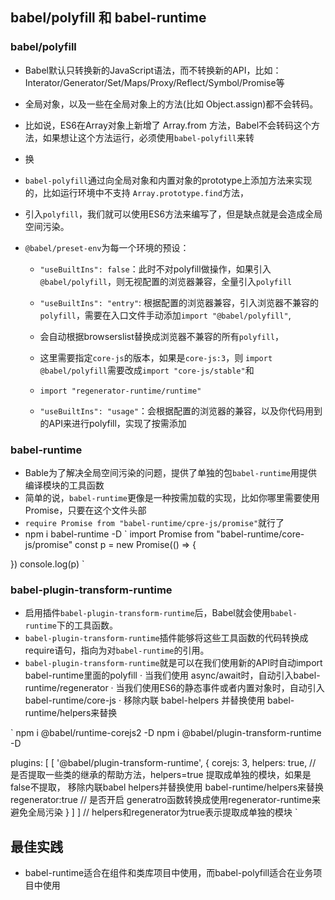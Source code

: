 ## babel/polyfill 和 babel-runtime

### babel/polyfill

- Babel默认只转换新的JavaScript语法，而不转换新的API，比如：Interator/Generator/Set/Maps/Proxy/Reflect/Symbol/Promise等
- 全局对象，以及一些在全局对象上的方法(比如 Object.assign)都不会转码。
- 比如说，ES6在Array对象上新增了 Array.from 方法，Babel不会转码这个方法，如果想让这个方法运行，必须使用`babel-polyfill`来转
- 换

- `babel-polyfill`通过向全局对象和内置对象的prototype上添加方法来实现的，比如运行环境中不支持 `Array.prototype.find`方法，
- 引入`polyfill`，我们就可以使用ES6方法来编写了，但是缺点就是会造成全局空间污染。

- `@babel/preset-env`为每一个环境的预设：
  - `"useBuiltIns": false`：此时不对polyfill做操作，如果引入 `@babel/polyfill`，则无视配置的浏览器兼容，全量引入`polyfill`

  - `"useBuiltIns": "entry"`: 根据配置的浏览器兼容，引入浏览器不兼容的`polyfill`，需要在入口文件手动添加`import "@babel/polyfill"`,
  - 会自动根据browserslist替换成浏览器不兼容的所有`polyfill`，
  - 这里需要指定`core-js`的版本，如果是`core-js:3`，则 `import @babel/polyfill`需要改成`import "core-js/stable"`和
  - `import "regenerator-runtime/runtime"`
  
  - `"useBuiltIns": "usage"`：会根据配置的浏览器的兼容，以及你代码用到的API来进行polyfill，实现了按需添加

### babel-runtime
- Bable为了解决全局空间污染的问题，提供了单独的包`babel-runtime`用提供编译模块的工具函数
- 简单的说，`babel-runtime`更像是一种按需加载的实现，比如你哪里需要使用Promise，只要在这个文件头部 
- `require Promise from "babel-runtime/cpre-js/promise"`就行了
- npm i babel-runtime -D
`
import Promise from "babel-runtime/core-js/promise"
const p = new Promise(() => {

})
console.log(p)
`

### babel-plugin-transform-runtime
- 启用插件`babel-plugin-transform-runtime`后，Babel就会使用`babel-runtime`下的工具函数。
- `babel-plugin-transform-runtime`插件能够将这些工具函数的代码转换成require语句，指向为对`babel-runtime`的引用。
- `babel-plugin-transform-runtime`就是可以在我们使用新的API时自动import babel-runtime里面的polyfill
  · 当我们使用 async/await时，自动引入babel-runtime/regenerator
  · 当我们使用ES6的静态事件或者内置对象时，自动引入babel-runtime/core-js
  · 移除内联 babel-helpers 并替换使用 babel-runtime/helpers来替换

`
npm i @babel/runtime-corejs2 -D
npm i @babel/plugin-transform-runtime -D

plugins: [
  [
    '@babel/plugin-transform-runtime',
    {
      corejs: 3,
      helpers: true, // 是否提取一些类的继承的帮助方法，helpers=true 提取成单独的模块，如果是false不提取， 移除内联babel helpers并替换使用 babel-runtime/helpers来替换
      regenerator:true // 是否开启 generatro函数转换成使用regenerator-runtime来避免全局污染 
    }
  ]
]
// helpers和regenerator为true表示提取成单独的模块
`

## 最佳实践
- babel-runtime适合在组件和类库项目中使用，而babel-polyfill适合在业务项目中使用